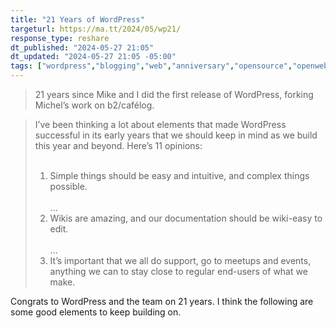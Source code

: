 ```yaml
---
title: "21 Years of WordPress"
targeturl: https://ma.tt/2024/05/wp21/
response_type: reshare
dt_published: "2024-05-27 21:05"
dt_updated: "2024-05-27 21:05 -05:00"
tags: ["wordpress","blogging","web","anniversary","opensource","openweb"]
---
```


> 21 years since Mike and I did the first release of WordPress, forking Michel’s work on b2/cafélog.

> I’ve been thinking a lot about elements that made WordPress successful in its early years that we should keep in mind as we build this year and beyond. Here’s 11 opinions:  
> <br>
> 1. Simple things should be easy and intuitive, and complex things possible.  
> <br>...
> 3. Wikis are amazing, and our documentation should be wiki-easy to edit.  
> <br>...
> 11. It’s important that we all do support, go to meetups and events, anything we can to stay close to regular end-users of what we make.

Congrats to WordPress and the team on 21 years. I think the following are some good elements to keep building on. 
